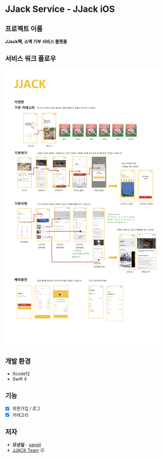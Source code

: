 JJack Service - JJack iOS
=========================



## 프로젝트 이름
**JJack짹, 소액 기부 서비스 플랫폼**



## 서비스 워크 플로우 
![JJack_ServiceWorkFlow](JJack_ServiceWorkFlow.png)



## 개발 환경

- Xcode12
- Swift 4



## 기능

- [x] 회원가입 / 로그
- [x] 카테고리

## 저자

- **모상일** - [sangil](https://github.com/MoSangIl)
- [JJACK Team](https://github.com/JJACK-JJACK) :D



